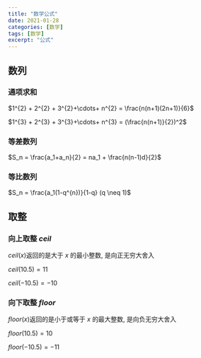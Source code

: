 ```yaml
---
title: "数学公式"
date: 2021-01-28
categories: [数学]
tags: [数学]
excerpt: "公式"
---
```


## 数列

### 通项求和

$1^{2} + 2^{2} + 3^{2}+\cdots+ n^{2} = \frac{n(n+1)(2n+1)}{6}$

$1^{3} + 2^{3} + 3^{3}+\cdots+ n^{3} = (\frac{n(n+1)}{2})^2$

### 等差数列

$S_n = \frac{a_1+a_n}{2} = na_1 + \frac{n(n-1)d}{2}$

### 等比数列

$S_n = \frac{a_1(1-q^{n})}{1-q} (q \neq 1)$

## 取整

### 向上取整 $ceil$

$ceil(x)$返回的是大于 $x$ 的最小整数, 是向正无穷大舍入

$ceil(10.5) = 11$

$ceil(-10.5) = -10$

### 向下取整 $floor$

$floor(x)$返回的是小于或等于 $x$ 的最大整数, 是向负无穷大舍入

$floor(10.5) = 10$

$floor(-10.5) = -11$